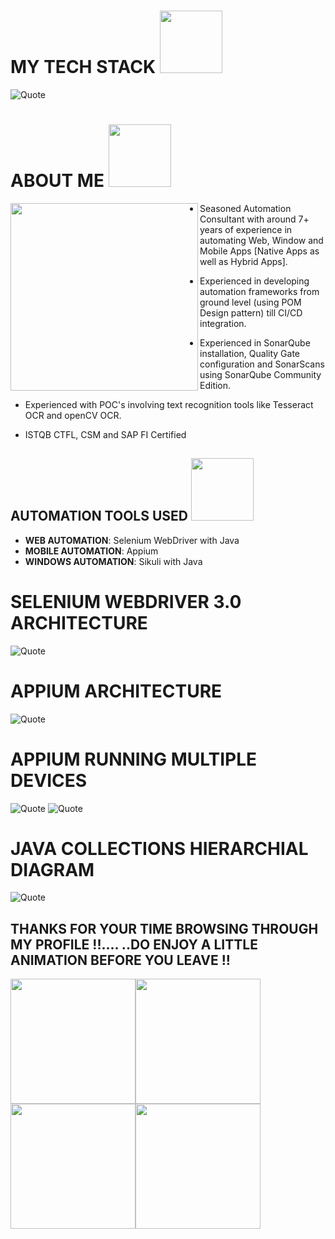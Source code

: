 



# MY TECH STACK <img src="https://i.redd.it/bevylwbyo6n41.gif" width="100" height="100" >
![Quote](https://drive.google.com/uc?export=view&id=1lYlhk9vm23JZEBnZ1_byORmRsiYRfbuz)

# **ABOUT ME**  <img src="https://64.media.tumblr.com/71e1702411ca3039cceaa118a794db16/3311c1a9f6cfa858-28/s1280x1920/325369f753ea076ec6ff13af2fb1f273c28fe1f0.gif" width="100" height="100">

<img src="https://www.esds.co.in/blog/wp-content/uploads/2019/11/rpa-robotic-process-automation.gif.pagespeed.ce_.pYfraY_2na.gif" width="300" height="300" align="left">

 - Seasoned Automation Consultant with around 7+ years of experience in
   automating Web, Window and Mobile Apps [Native Apps as well as Hybrid
   Apps].

 - Experienced in developing automation frameworks from ground level
   (using POM Design pattern) till CI/CD integration.
 
 - Experienced in SonarQube installation, Quality Gate configuration and SonarScans using SonarQube Community Edition.
 - Experienced with POC's involving text recognition tools like Tesseract OCR and openCV OCR.
 - ISTQB CTFL, CSM and SAP FI Certified
## AUTOMATION TOOLS USED <img src="https://i.imgur.com/3axHHQM.gif" width="100" height="100">
 - **WEB AUTOMATION**: Selenium WebDriver with Java
 - **MOBILE AUTOMATION**: Appium
 - **WINDOWS AUTOMATION**: Sikuli with Java

# SELENIUM WEBDRIVER 3.0 ARCHITECTURE
![Quote](https://1.bp.blogspot.com/-uPfkaIRurCg/XpqpEIehxyI/AAAAAAAAJNc/DpFcdD95FWoGCEuvzPrG1rpX34r42IdZwCLcBGAsYHQ/s1600/1.png)

# APPIUM ARCHITECTURE
![Quote](https://www.upgrad.com/blog/wp-content/uploads/2020/06/Appium-Architecture.jpg)

# APPIUM RUNNING MULTIPLE DEVICES
![Quote](https://raw.githubusercontent.com/saucelabs/sample-app-mobile/main/docs/assets/android-overview.gif) ![Quote](https://raw.githubusercontent.com/saucelabs/sample-app-mobile/main/docs/assets/ios-overview.gif)

# JAVA COLLECTIONS HIERARCHIAL DIAGRAM
![Quote](https://drive.google.com/uc?export=view&id=1hv3EEiG_TQkyRhr3HSbwd79NRMNyz5U9)


## THANKS FOR YOUR TIME BROWSING THROUGH MY PROFILE !!.... ..DO ENJOY A LITTLE ANIMATION BEFORE YOU LEAVE !!
<img src="https://25.media.tumblr.com/75a8b5f7b6fb6c69dd618a5df329dfd1/tumblr_mx0cni5ZNa1qkjjfoo1_500.gif" width="200" height="200"><img src="https://i.imgur.com/GJdG8SA.gif" width="200" height="200"> <img src="https://i.pinimg.com/originals/99/11/1e/99111ea62037f78a706459c88cce5b0b.gif" width="200" height="200"><img src="https://i.imgur.com/QgIxwv6.gif" width="200" height="200"> 
